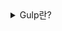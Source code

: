 <details>
  <summary>Gulp란?</summary>

  ##### Gulp란?

  Gulp는 자바스크립트 기반의 자동화 도구이다. 반복적인 작업을 자동으로 처리하여 개발자가 더 빠르고 효율적으로 작업할 수 있도록 도와준다. Gulp는 주로 빌드 작업을 자동화하는 데 사용된다. 예를 들어, CSS 파일을 컴파일하거나, 자바스크립트 파일을 압축하거나, 이미지를 최적화하는 등의 작업을 자동으로 처리한다.

##### Gulp의 특징
1. 스트림 기반 처리이다.
Gulp는 파일을 스트림으로 처리한다. 이는 메모리 사용을 효율적으로 하고 작업 속도를 빠르게 만든다.
2. 플러그인 중심이다.
Gulp는 다양한 플러그인을 통해 여러 작업을 처리한다. 예를 들어, gulp-sass 플러그인을 사용하여 Sass를 CSS로 컴파일하고, gulp-uglify 플러그인을 사용하여 자바스크립트를 압축한다.
3. 비동기 작업 처리이다.
Gulp는 비동기 방식으로 작업을 처리한다. 이를 통해 여러 작업을 동시에 병렬로 실행할 수 있다. 이로 인해 빌드 시간이 단축된다.
4. 간결하고 직관적인 코드이다.
Gulp는 설정이 간단하고, 코드가 직관적이다. 작업 흐름을 쉽게 이해하고 작성할 수 있다.
##### Gulp로 할 수 있는 일
- CSS 전처리기 처리: Sass나 LESS 파일을 자동으로 컴파일한다.
- 자바스크립트 압축: 여러 자바스크립트 파일을 하나로 합치고, 압축하여 파일 크기를 줄인다.
- 이미지 최적화: 이미지를 압축하여 웹사이트의 로딩 속도를 빠르게 만든다.
- 파일 복사: HTML, CSS, 이미지 파일 등을 다른 폴더로 자동으로 복사한다.


#####  Gulp 기본 설정
```javasript
const gulp = require('gulp');  // Gulp 모듈 불러오기

// 예시 작업: 'hello'라는 작업 정의
gulp.task('hello', (done) => {
  console.log('Hello, Gulp!');
  done(); // 작업이 끝났음을 Gulp에 알려줍니다.
});

```

##### Gulp 작업 설정
```javasript
const gulp = require('gulp');  // Gulp 모듈 불러오기

// 예시 작업: 'hello'라는 작업 정의
gulp.task('hello', (done) => {
  console.log('Hello, Gulp!');
  done(); // 작업이 끝났음을 Gulp에 알려줍니다.
});

```
##### Gulp 작업 정의 
```javasript
// npm install --save-dev gulp-sass
const gulp = require('gulp');
const sass = require('gulp-sass')(require('sass'));

gulp.task('sass', () => {
  return gulp.src('src/sass/**/*.scss')  // Sass 파일 경로
    .pipe(sass().on('error', sass.logError))  // Sass 컴파일
    .pipe(gulp.dest('dist/css'));  // 결과 파일 저장 경로
});

```

##### 파일 감시 
```javasript

gulp.task('watch', () => {
  gulp.watch('src/sass/**/*.scss', gulp.series('sass'));  // Sass 파일 변경 시 sass 작업 실행
  gulp.watch('src/js/**/*.js', gulp.series('scripts'));  // JS 파일 변경 시 scripts 작업 실행
});

```

##### CSS 파일 병합 및 압축
```javasript
const gulp = require('gulp');
const concat = require('gulp-concat');  // 파일 병합
const cleanCSS = require('gulp-clean-css');  // CSS 압축

gulp.task('styles', () => {
  return gulp.src('src/css/**/*.css')  // CSS 파일 경로
    .pipe(concat('styles.css'))  // 모든 CSS 파일을 하나로 병합
    .pipe(cleanCSS())  // CSS 파일 압축
    .pipe(gulp.dest('dist/css'));  // 결과 파일 저장
});
```

##### HTML 파일 처리 
```javasript

const gulp = require('gulp');

gulp.task('html', () => {
  return gulp.src('src/**/*.html')  // HTML 파일 경로
    .pipe(gulp.dest('dist/'));  // HTML 파일 복사
});


```

</details>